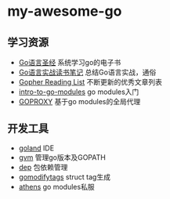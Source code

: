 # my-awesome-go

## 学习资源
- [Go语言圣经](https://github.com/golang-china/gopl-zh) 系统学习go的电子书
- [Go语言实战读书笔记](http://www.flysnow.org/2017/03/04/go-in-action-go-package.html) 总结Go语言实战，通俗
- [Gopher Reading List](https://github.com/enocom/gopher-reading-list) 不断更新的优秀文章列表
- [intro-to-go-modules](https://roberto.selbach.ca/intro-to-go-modules/) go modules入门
- [GOPROXY](https://roberto.selbach.ca/go-proxies/) 基于go modules的全局代理

## 开发工具
- [goland](https://www.jetbrains.com/go/) IDE
- [gvm](https://github.com/moovweb/gvm) 管理go版本及GOPATH
- [dep](https://github.com/golang/dep) 包依赖管理
- [gomodifytags](https://github.com/fatih/gomodifytags) struct tag生成
- [athens](https://github.com/gomods/athens) go modules私服
